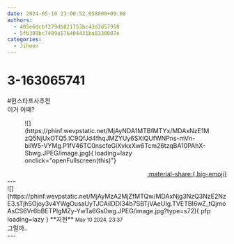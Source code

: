 ```yaml
---
date: 2024-05-10 23:00:52.058000+09:00
authors:
  - 485e6dcbf279db821753bc43d3d57958
  - 5fb309bc7489a576484431ba8338807e
categories:
  - Jiheon
---
```


# 3-163065741

<div class="post-container" markdown="1">
<div class="content-container md-sidebar__scrollwrap" markdown="1">

\#헌스타프사추천 <br>이거 어때?
<figure markdown="1">
![](https://phinf.wevpstatic.net/MjAyNDA1MTBfMTYx/MDAxNzE1MzQ5NjUxOTQ5.IC9QfJd4fhqJMZYUy6SXIQUfWNPns-mVn-bilW5-VYMg.P1fV46TC0nscfeGiXvkxXw6Tcm26tzqBA10PAhX-Sbwg.JPEG/image.jpg){ loading=lazy onclick="openFullscreen(this)"}
</figure>


</div>
</div>

<div style="text-align: right;" markdown="1">
<a href="https://weverse.io/fromis9/fanpost/3-163065741" style="text-align: right;">:material-share:{.big-emoji}</a>
</div>
---

<div class="comments-container md-sidebar__scrollwrap" markdown="1">
<div class="comment" markdown="1">
<div class='id-container' markdown="1">
![](https://phinf.wevpstatic.net/MjAyMzA2MjZfMTQw/MDAxNjg3NzQ3NzE2NzE3.sTjhSGjoy3v4YWgOusaUyTJCAiIDDI34b7SBTjVAeUIg.TVETBI6wZ_tQjmoAsCS6Vr6bBETPlgMZy-YwTa6Gs0wg.JPEG/image.jpg?type=s72){ pfp loading=lazy }
**<span class="artist">지헌</span>** <small>May 10 2024, 23:37</small><br>
</div>
<div class='comment-body' markdown="1">
그럴까..
</div>
</div>
</div>
---
